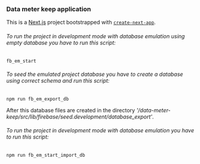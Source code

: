 ### Data meter keep application

This is a [Next.js](https://nextjs.org/) project bootstrapped with [`create-next-app`](https://github.com/vercel/next.js/tree/canary/packages/create-next-app).

###### To run the project in development mode with database emulation using empty database you have to run this script:

`fb_em_start`

###### To seed the emulated project database you have to create a database using correct schema and run this script:

`npm run fb_em_export_db`

After this database files are created in the directory _'/data-meter-keep/src/lib/firebase/seed.development/database_export'_.

###### To run the project in development mode with database emulation you have to run this script:

`npm run fb_em_start_import_db`
